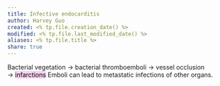```yaml
---
title: Infective endocarditis
author: Harvey Guo
created: <% tp.file.creation_date() %>
modified: <% tp.file.last_modified_date() %>
aliases: <% tp.file.title %>
share: true
---
```


Bacterial vegetation → bacterial thromboemboli → vessel occlusion → <mark style="background: #FFB8EBA6;">infarctions</mark> Emboli can lead to metastatic infections of other organs.